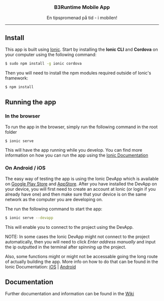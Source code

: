 <p align="center">
	<img src="https://avatars3.githubusercontent.com/t/3393113?s=280&v=4" alt="">
	<h3 align="center">B3Runtime Mobile App</h3>
	<p align="center">
		En tipspromenad på tid - i mobilen!		
	</p>
</p>

---

## Install

This app is built using [Ionic](https://ionicframework.com). Start by installing the **Ionic CLI** and **Cordova** on your computer using the following command:

```bash
$ sudo npm install -g ionic cordova
```

Then you will need to install the npm modules required outside of Ionic's framework:

```bash
$ npm install
```

## Running the app

### In the browser

To run the app in the browser, simply run the following command in the root folder

```bash
$ ionic serve
```

This will have the app running while you develop. You can find more information on how you can run the app using the [Ionic Documentation](https://ionicframework.com/docs)

### On Android / iOS

The easy way of testing the app is using the Ionic DevApp which is available on [Google Play Store](https://play.google.com/store/apps/details?id=io.ionic.devapp&hl=en) and [AppStore](https://apps.apple.com/us/app/ionic-devapp/id1233447133?ls=1). After you have installed the DevApp on your device, you will first need to create an account at Ionic (or login if you already have one) and then make sure that your device is on the same network as the computer you are developing on.

The run the following command to start the app:

```bash
$ ionic serve --devapp
```

This will enable you to connect to the project using the DevApp.

NOTE: In some cases the Ionic DevApp might not connect to the project automatically, then you will need to click *Enter address manually* and input the ip outputted in the terminal after spinning up the project.

Also, some functions might or might not be accessable going the long route of actually building the app. More info on how to do that can be found in the Ionic Documentation: [iOS](https://ionicframework.com/docs/installation/ios) | [Android](https://ionicframework.com/docs/installation/android)

## Documentation

Further documentation and information can be found in the [Wiki](https://github.com/b3it-innovation/b3runtime-app/wiki)
